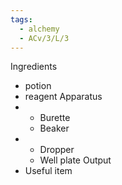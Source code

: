 ```yaml
---
tags:
  - alchemy
  - ACv/3/L/3
---
```

Ingredients
- potion
- reagent
Apparatus
- 
	- Burette
	- Beaker
- 
	- Dropper
	- Well plate 
Output
- Useful item